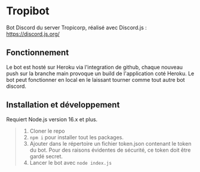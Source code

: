 # Tropibot
Bot Discord du server Tropicorp, réalisé avec Discord.js : https://discord.js.org/
## Fonctionnement
Le bot est hosté sur Heroku via l'integration de github, chaque nouveau push sur la branche main provoque un build de l'application coté Heroku. Le bot peut fonctionner en local en le laissant tourner comme tout autre bot discord.
## Installation et développement
Requiert Node.js version 16.x et plus.
>1. Cloner le repo
>2. ``npm i`` pour installer tout les packages.
>3. Ajouter dans le répertoire un fichier token.json contenant le token du bot. Pour des raisons évidentes de sécurité, ce token doit être gardé secret.
>4. Lancer le bot avec ``node index.js``
